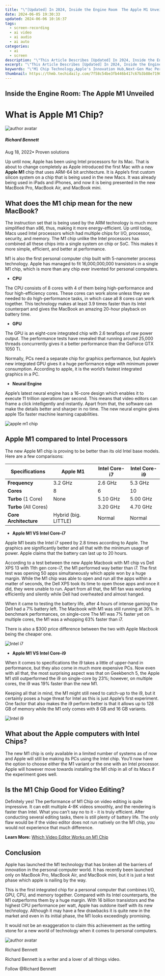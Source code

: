 ```yaml
---
title: "\"[Updated] In 2024, Inside the Engine Room  The Apple M1 Unveiled\""
date: 2024-06-05 19:30:33
updated: 2024-06-06 10:16:37
tags: 
  - screen-recording
  - ai video
  - ai audio
  - ai auto
categories: 
  - ai
  - screen
description: "\"This Article Describes [Updated] In 2024, Inside the Engine Room: The Apple M1 Unveiled\""
excerpt: "\"This Article Describes [Updated] In 2024, Inside the Engine Room: The Apple M1 Unveiled\""
keywords: "\"M1 Chip Technology,Apple's Innovation Hub,Next-Gen Mac Performance,M1 Inside Details,Apple's Tech Unveiling,Silicon Valley Revelation,M1 Mac Exploration\""
thumbnail: https://thmb.techidaily.com/7f58c54be3fb446b417c67b3b88e71900b79dad1ab69f246e6dc4f6374786b65.jpg
---
```


## Inside the Engine Room: The Apple M1 Unveiled

# What is Apple M1 Chip?

![author avatar](https://images.wondershare.com/filmora/article-images/richard-bennett.jpg)

##### Richard Bennett

 Aug 18, 2022• Proven solutions

Up until now, Apple has been using Intel processors for its Mac. That is about to change completely as Apple introduced the first Mac with a new **Apple M1** chip that uses ARM-64 bit architecture. It is Apple’s first custom silicon system on a chip that is being used in the new Macs. It was already being used in iPads and iPhones, and now it is being presented in the new MacBook Pro, MacBook Air, and MacBook mini.

## What does the M1 chip mean for the new MacBook?

The instruction set that is being used by the ARM technology is much more simplified than x86, thus, making it more energy-efficient. Up until today, Macs used Intel processors which had multiple chips for I/O, processor, security, and memory. The M1 chip unlike the Intel processors has combined all these chips into a single system on chip or SoC. This makes it more simple, efficient, and better at performance.

M1 is also the first personal computer chip built with 5-nanometer process technology. Apple has managed to fit 16,000,000,000 transistors in a single M1 chip, which is more than any chip ever invented for personal computers.

* **CPU**

The CPU consists of 8 cores with 4 of them being high-performance and four high-efficiency cores. These cores can work alone unless they are needed to do high-performance tasks, in which case all 8 cores can work together. This technology makes at least 3.9 times faster than its Intel counterpart and gives the MacBook an amazing 20-hour playback on battery time.

* **GPU**

The GPU is an eight-core integrated chip with 2.6 teraflops of raw power output. The performance tests have revealed that running around 25,000 threads concurrently gives it a better performance than the GeForce GTX 1050 Ti.

Normally, PCs need a separate chip for graphics performance, but Apple’s new integrated GPU gives it a huge performance edge with minimum power consumption. According to apple, it is the world’s fastest integrated graphics in a PC.

* **Neural Engine**

Apple’s latest neural engine has a 16-core design which enables it to execute 11 trillion operations per second. This means that video editors can frame a click intelligently and instantly. Apart from that, the software can make the details better and sharper in no time. The new neural engine gives apple 15x faster machine learning capabilities.

![apple m1 chip](https://images.wondershare.com/filmora/Mac-articles/apple-m1.jpg)

## Apple M1 compared to Intel Processors

The new Apple M1 chip is proving to be better than its old Intel base models. Here are a few comparisons:

| **Specifications**    | **Apple M1**         | **Intel Core-i7** | **Intel Core-i9** |
| --------------------- | -------------------- | ----------------- | ----------------- |
| **Frequency**         | 3.2 GHz              | 2.6 GHz           | 5.3 GHz           |
| **Cores**             | 8                    | 6                 | 10                |
| **Turbo** (1 Core)    | None                 | 5.10 GHz          | 5.00 GHz          |
| **Turbo** (All Cores) |                      | 3.20 GHz          | 4.70 GHz          |
| **Core Architecture** | Hybrid (big. LITTLE) | Normal            | Normal            |

* **Apple M1 VS Intel Core-i7**

Apple M1 beats the Intel i7 speed by 2.8 times according to Apple. The graphics are significantly better and all that with the minimum usage of power. Apple claims that the battery can last up to 20 hours.

According to a test between the new Apple Macbook with M1 chip vs Dell XPS 13 with 11th gen core-i7, the M1 performed way better than i7\. The first test was opening 50 apps simultaneously which apple won by a huge margin. While the M1 chip was able to open and run all the apps within a matter of seconds, the Dell XPS took its time to open those apps and once it did, they were unable to run. Apart from all that, the M1 fan was working efficiently and silently while Dell had overheated and almost hanged.

When it came to testing the battery life, after 4 hours of intense gaming the Dell had a 7% battery left. The Macbook with M1 was still running at 30%. In benchmark performances, on single-core The M1 was 7% faster yet on multiple cores, the M1 was a whopping 63% faster than i7.

There is also a $300 price difference between the two with Apple Macbook being the cheaper one.

![Intel i7](https://images.wondershare.com/filmora/Mac-articles/Intel-i7.png)

* **Apple M1 VS Intel Core-i9**

When it comes to specifications the i9 takes a little of upper-hand in performance, but they also come in much more expensive PCs. Now even with all that, the most surprising aspect was that on Geekbench 5, the Apple M1 still outperformed the i9 on single-core by 23%; however, on multiple cores, the i9 was 19% faster than the new M1\.

Keeping all that in mind, the M1 might still need to catch-up to the i9, but it certainly poses a huge threat for Intel as this is just Apple’s first experiment. One factor that also makes the i9 perform better is that it allows up to 128 GB of memory while the M1 only comes with 8 GB and 16 GB variants.

![Intel i9](https://images.wondershare.com/filmora/Mac-articles/Intel-i9.png)

## What about the Apple computers with Intel Chips?

The new M1 chip is only available in a limited number of systems as of now and Apple will still be making its PCs using the Intel chip. You’ll now have the option to choose either the M1 variant or the one with an Intel processor. Apple will however move towards installing the M1 chip in all of its Macs if the experiment goes well.

## Is the M1 Chip Good for Video Editing?

Definitely yes! The performance of M1 Chip on video editing is quite impressive. It can edit multiple 4-8K videos smoothly, and the rendering is faster than Intel. What you can’t say no to it - it is truly efficient. After conducting several editing tasks, there is still plenty of battery life. The only flaw would be if the video editor does not run natively on the M1 chip, you would not experience that much difference.

**Learn More:** [Which Video Editor Works on M1 Chip](https://tools.techidaily.com/wondershare/filmora/download/)

## Conclusion

Apple has launched the M1 technology that has broken all the barriers of innovation in the personal computer world. It has recently been launched only on MacBook Pro, MacBook Air, and MacBook mini, but it is just a test phase which apple is nailing by the way.

This is the first integrated chip for a personal computer that combines I/O, GPU, CPU, and memory together. Compared with its Intel counterparts, the M1 outperforms them by a huge margin. With 16 billion transistors and the highest CPU performance per watt, Apple has outdone itself with its new technology. Although it may have a few drawbacks it is quite new in the market and even in its initial phase, the M1 looks exceedingly promising.

It would not be an exaggeration to claim this achievement as the setting stone for a new world of technology when it comes to personal computers.

![author avatar](https://images.wondershare.com/filmora/article-images/richard-bennett.jpg)

Richard Bennett

Richard Bennett is a writer and a lover of all things video.

Follow @Richard Bennett


<ins class="adsbygoogle"
     style="display:block"
     data-ad-format="autorelaxed"
     data-ad-client="ca-pub-7571918770474297"
     data-ad-slot="1223367746"></ins>



<ins class="adsbygoogle"
     style="display:block"
     data-ad-client="ca-pub-7571918770474297"
     data-ad-slot="8358498916"
     data-ad-format="auto"
     data-full-width-responsive="true"></ins>

